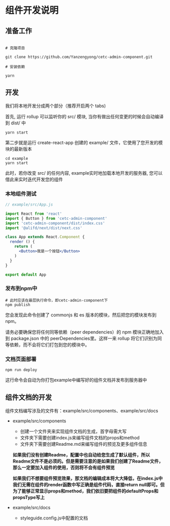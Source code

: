 # 组件开发说明

## 准备工作

```shell

# 克隆项目

git clone https://github.com/Yanzengyong/cetc-admin-component.git

# 安装依赖

yarn

```

## 开发

我们将本地开发分成两个部分（推荐开启两个 tabs)

首先, 运行 rollup 可以监听你的 src/ 模块, 当你有做出任何变更的时候会自动编译到 dist/ 中

```shell
yarn start
```

第二步就是运行 create-react-app 创建的 example/ 文件，它使用了您开发的模块的最新版本

```shell
cd example
yarn start
```
此时，若你改变 src/ 的任何内容, example实时地加载本地开发的服务器, 您可以借此来实时迭代开发您的组件

### 本地组件测试

```jsx
// example/src/App.js

import React from 'react'
import { Button } from 'cetc-admin-component'
import 'cetc-admin-component/dist/index.css'
import '@alifd/next/dist/next.css'

class App extends React.Component {
  render () {
  	return (
      <Button>我是一个按钮</Button>
  	)
  }
}

export default App
```

### 发布到npm中

```shell
# 此时应该在最层执行命令，即cetc-admin-component下
npm publish
```
您会发现此命令创建了 commonjs 和 es 版本的模块，然后把您的模块发布到 npm。

请务必要确保您将任何同等依赖（peer dependencies）的 npm 模块正确地加入到 package.json 中的 peerDependencies里。这样一来 rollup 将它们识别为同等依赖，而不会将它们打包到您的模块中。

### 文档页面部署

```shell
npm run deploy
```
这行命令会自动为你打包example中编写好的组件文档并发布到服务器中

## 组件文档的开发

组件文档编写涉及的文件有：example/src/components、example/src/docs

* example/src/components
  * 创建一个文件夹来实现组件文档的生成，首字母需大写
  * 文件夹下需要创建index.js来编写组件文档的props和method
  * 文件夹下需要创建Readme.md来编写组件的预览及更多组件信息

  **如果我们没有创建Readme，配置中也自动给您生成了默认组件，所以Readme文件不是必须的。但是需要注意的是如果我们创建了Readme文件，那么一定要加入组件的使用，否则将不会有组件预览**

  **如果我们不想要组件预览效果，那文档的编辑成本将大大降低，在index.js中我们无需在组件的render函数中写正确是组件代码，直接return null即可。但为了能够正常显示props和method，我们依旧要把组件的defaultProps和propsType写上**

* example/src/docs
  * styleguide.config.js中配置的文档
